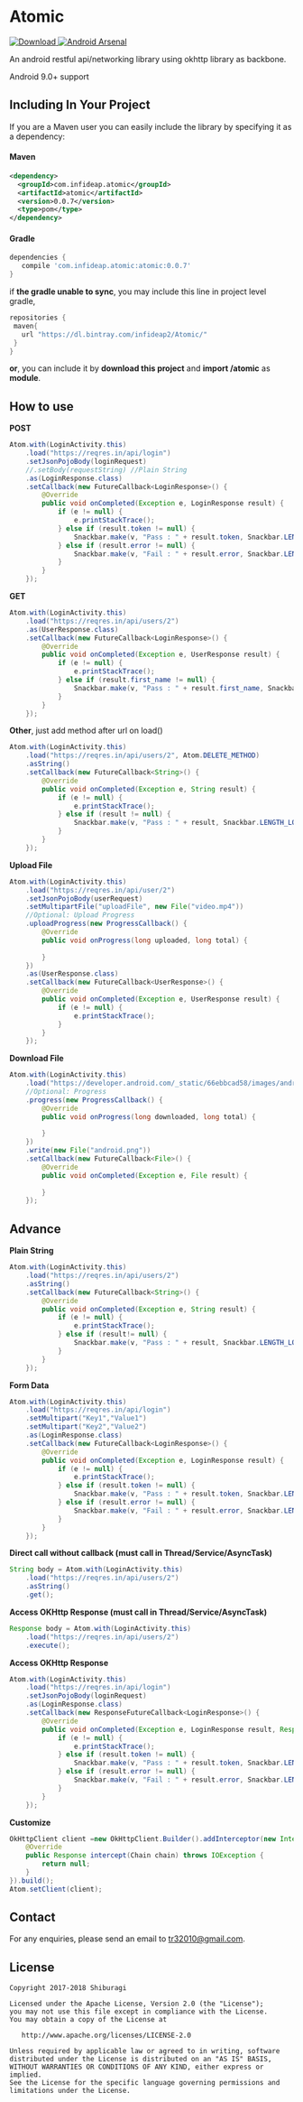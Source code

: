 # Atomic
 [ ![Download](https://api.bintray.com/packages/infideap2/Atomic/Atomic/images/download.svg) ](https://bintray.com/infideap2/Atomic/Atomic/_latestVersion)
[![Android Arsenal](https://img.shields.io/badge/Android%20Arsenal-Atomic-brightgreen.svg?style=flat)](https://android-arsenal.com/details/1/6344)


An android restful api/networking library using okhttp library as backbone.

Android 9.0+ support

## Including In Your Project
If you are a Maven user you can easily include the library by specifying it as
a dependency:

#### Maven
``` xml
<dependency>
  <groupId>com.infideap.atomic</groupId>
  <artifactId>atomic</artifactId>
  <version>0.0.7</version>
  <type>pom</type>
</dependency>
```
#### Gradle
```groovy
dependencies {
   compile 'com.infideap.atomic:atomic:0.0.7'
}
```

if **the gradle unable to sync**, you may include this line in project level gradle,
```groovy
repositories {
 maven{
   url "https://dl.bintray.com/infideap2/Atomic/"
 }
}
```

**or**,
you can include it by **download this project** and **import /atomic** as **module**.

## How to use

**POST**
```java
Atom.with(LoginActivity.this)
    .load("https://reqres.in/api/login")
    .setJsonPojoBody(loginRequest)
    //.setBody(requestString) //Plain String
    .as(LoginResponse.class)
    .setCallback(new FutureCallback<LoginResponse>() {
        @Override
        public void onCompleted(Exception e, LoginResponse result) {
            if (e != null) {
                e.printStackTrace();
            } else if (result.token != null) {
                Snackbar.make(v, "Pass : " + result.token, Snackbar.LENGTH_LONG).show();
            } else if (result.error != null) {
                Snackbar.make(v, "Fail : " + result.error, Snackbar.LENGTH_LONG).show();
            }
        }
    });
```

**GET**
```java
Atom.with(LoginActivity.this)
    .load("https://reqres.in/api/users/2")
    .as(UserResponse.class)
    .setCallback(new FutureCallback<LoginResponse>() {
        @Override
        public void onCompleted(Exception e, UserResponse result) {
            if (e != null) {
                e.printStackTrace();
            } else if (result.first_name != null) {
                Snackbar.make(v, "Pass : " + result.first_name, Snackbar.LENGTH_LONG).show();
            } 
        }
    });
```

**Other**, just add method after url on load()
```java
Atom.with(LoginActivity.this)
    .load("https://reqres.in/api/users/2", Atom.DELETE_METHOD)
    .asString()
    .setCallback(new FutureCallback<String>() {
        @Override
        public void onCompleted(Exception e, String result) {
            if (e != null) {
                e.printStackTrace();
            } else if (result != null) {
                Snackbar.make(v, "Pass : " + result, Snackbar.LENGTH_LONG).show();
            } 
        }
    });
```

**Upload File**
```java
Atom.with(LoginActivity.this)
    .load("https://reqres.in/api/user/2")
    .setJsonPojoBody(userRequest)
    .setMultipartFile("uploadFile", new File("video.mp4"))
    //Optional: Upload Progress
    .uploadProgress(new ProgressCallback() {
        @Override
        public void onProgress(long uploaded, long total) {
            
        }
    })
    .as(UserResponse.class)
    .setCallback(new FutureCallback<UserResponse>() {
        @Override
        public void onCompleted(Exception e, UserResponse result) {
            if (e != null) {
                e.printStackTrace();
            } 
        }
    });
```

**Download File**
```java
Atom.with(LoginActivity.this)
    .load("https://developer.android.com/_static/66ebbcad58/images/android/touchicon-180.png")
    //Optional: Progress
    .progress(new ProgressCallback() {
        @Override
        public void onProgress(long downloaded, long total) {
            
        }
    })
    .write(new File("android.png"))
    .setCallback(new FutureCallback<File>() {
        @Override
        public void onCompleted(Exception e, File result) {
            
        }
    });
```

## Advance
**Plain String**
```java
Atom.with(LoginActivity.this)
    .load("https://reqres.in/api/users/2")
    .asString()
    .setCallback(new FutureCallback<String>() {
        @Override
        public void onCompleted(Exception e, String result) {
            if (e != null) {
                e.printStackTrace();
            } else if (result!= null) {
                Snackbar.make(v, "Pass : " + result, Snackbar.LENGTH_LONG).show();
            } 
        }
    });
```
**Form Data**
```java
Atom.with(LoginActivity.this)
    .load("https://reqres.in/api/login")
    .setMultipart("Key1","Value1")
    .setMultipart("Key2","Value2")
    .as(LoginResponse.class)
    .setCallback(new FutureCallback<LoginResponse>() {
        @Override
        public void onCompleted(Exception e, LoginResponse result) {
            if (e != null) {
                e.printStackTrace();
            } else if (result.token != null) {
                Snackbar.make(v, "Pass : " + result.token, Snackbar.LENGTH_LONG).show();
            } else if (result.error != null) {
                Snackbar.make(v, "Fail : " + result.error, Snackbar.LENGTH_LONG).show();
            }
        }
    });
```
**Direct call without callback (must call in Thread/Service/AsyncTask)**
```java
String body = Atom.with(LoginActivity.this)
    .load("https://reqres.in/api/users/2")
    .asString()
    .get();
```
**Access OKHttp Response (must call in Thread/Service/AsyncTask)**
```java
Response body = Atom.with(LoginActivity.this)
    .load("https://reqres.in/api/users/2")
    .execute();
```

**Access OKHttp Response**
```java
Atom.with(LoginActivity.this)
    .load("https://reqres.in/api/login")
    .setJsonPojoBody(loginRequest)
    .as(LoginResponse.class)
    .setCallback(new ResponseFutureCallback<LoginResponse>() {
        @Override
        public void onCompleted(Exception e, LoginResponse result, Response response) {
            if (e != null) {
                e.printStackTrace();
            } else if (result.token != null) {
                Snackbar.make(v, "Pass : " + result.token, Snackbar.LENGTH_LONG).show();
            } else if (result.error != null) {
                Snackbar.make(v, "Fail : " + result.error, Snackbar.LENGTH_LONG).show();
            }
        }
    });
```

**Customize**
```java
OkHttpClient client =new OkHttpClient.Builder().addInterceptor(new Interceptor() {
    @Override
    public Response intercept(Chain chain) throws IOException {
        return null;
    }
}).build();
Atom.setClient(client);
```

## Contact
For any enquiries, please send an email to tr32010@gmail.com. 

## License

    Copyright 2017-2018 Shiburagi

    Licensed under the Apache License, Version 2.0 (the "License");
    you may not use this file except in compliance with the License.
    You may obtain a copy of the License at

       http://www.apache.org/licenses/LICENSE-2.0

    Unless required by applicable law or agreed to in writing, software
    distributed under the License is distributed on an "AS IS" BASIS,
    WITHOUT WARRANTIES OR CONDITIONS OF ANY KIND, either express or implied.
    See the License for the specific language governing permissions and
    limitations under the License.
